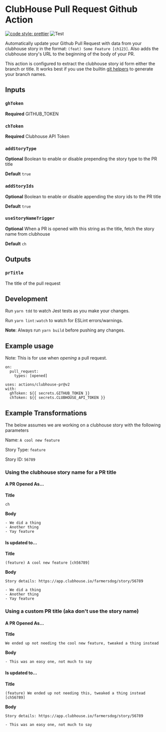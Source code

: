 # ClubHouse Pull Request Github Action

[![code style: prettier](https://img.shields.io/badge/code_style-prettier-ff69b4.svg?style=flat-square)](https://github.com/prettier/prettier)
![Test](https://github.com/farmersdog/clubhouse-pr/workflows/Test/badge.svg)

Automatically update your Github Pull Request with data from your clubhouse story in the format: `(feat) Some Feature [ch123]`. Also adds the clubhouse story's URL to the beginning of the body of your PR.

This action is configured to extract the clubhouse story id form either the branch or title. It works best if you use the builtin [git helpers](https://help.clubhouse.io/hc/en-us/articles/207540323-Using-Branches-and-Pull-Requests-with-the-Clubhouse-VCS-Integrations) to generate your branch names.

## Inputs

### `ghToken`

**Required** GITHUB_TOKEN

### `chToken`

**Required** Clubhouse API Token

### `addStoryType`

**Optional** Boolean to enable or disable prepending the story type to the PR title

**Default** `true`

### `addStoryIds`

**Optional** Boolean to enable or disable appending the story ids to the PR title

**Default** `true`

### `useStoryNameTrigger`

**Optional** When a PR is opened with this string as the title, fetch the story name from clubhouse

**Default** `ch`

## Outputs

### `prTitle`

The title of the pull request

## Development

Run `yarn tdd` to watch Jest tests as you make your changes.

Run `yarn lint:watch` to watch for ESLint errors/warnings.

**Note**: Always run `yarn build` before pushing any changes.

## Example usage

Note: This is for use when _opening_ a pull request.

```
on:
  pull_request:
    types: [opened]
```

```
uses: actions/clubhouse-pr@v2
with:
  ghToken: ${{ secrets.GITHUB_TOKEN }}
  chToken: ${{ secrets.CLUBHOUSE_API_TOKEN }}
```

## Example Transformations

The below assumes we are working on a clubhouse story with the following parameters

Name: `A cool new feature`

Story Type: `feature`

Story ID: `56789`

### Using the clubhouse story name for a PR title

#### A PR Opened As...

**Title**

```
ch
```

**Body**

```
- We did a thing
- Another thing
- Yay feature
```

#### Is updated to...

**Title**

```
(feature) A cool new feature [ch56789]
```

**Body**

```
Story details: https://app.clubhouse.io/farmersdog/story/56789

- We did a thing
- Another thing
- Yay feature
```

### Using a custom PR title (aka don't use the story name)

#### A PR Opened As...

**Title**

```
We ended up not needing the cool new feature, tweaked a thing instead
```

**Body**

```
- This was an easy one, not much to say
```

#### Is updated to...

**Title**

```
(feature) We ended up not needing this, tweaked a thing instead [ch56789]
```

**Body**

```
Story details: https://app.clubhouse.io/farmersdog/story/56789

- This was an easy one, not much to say
```
